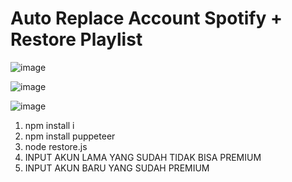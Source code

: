 # Auto Replace Account Spotify + Restore Playlist
![image](https://user-images.githubusercontent.com/91462302/220407289-ee632c6a-b14e-46be-8733-68a7abc0b425.png)

![image](https://user-images.githubusercontent.com/91462302/220407454-2a5c484b-02a4-4263-8f58-1ea1ced56f9c.png)

![image](https://user-images.githubusercontent.com/91462302/220407613-3f47a87b-c8be-4117-9426-8a01374e053d.png)

1. npm install i
2. npm install puppeteer
3. node restore.js
4. INPUT AKUN LAMA YANG SUDAH TIDAK BISA PREMIUM
5. INPUT AKUN BARU YANG SUDAH PREMIUM
